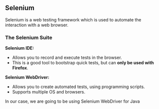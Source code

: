 ## Selenium

Selenium is a web testing framework which is used to automate the interaction with a web browser.

### The Selenium Suite

**Selenium IDE:** 

   * Allows you to record and execute tests in the browser.
   * This is a good tool to bootstrap quick tests, but can __only be used with Firefox__.
   
**Selenium WebDriver:**

  * Allows you to create automated tests, using programming scripts.
  * Supports multiple OS and browsers.

In our case, we are going to be using Selenium WebDriver for Java